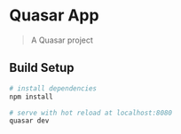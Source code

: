 # Quasar App

> A Quasar project

## Build Setup

``` bash
# install dependencies
npm install

# serve with hot reload at localhost:8080
quasar dev


